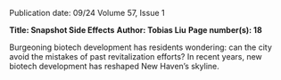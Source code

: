 Publication date: 09/24
Volume 57, Issue 1

**Title: Snapshot Side Effects**
**Author: Tobias Liu**
**Page number(s): 18**

Burgeoning biotech development has residents wondering: can the city avoid 
the mistakes of past revitalization efforts? 
In recent years, new biotech development 
has reshaped New Haven’s skyline.